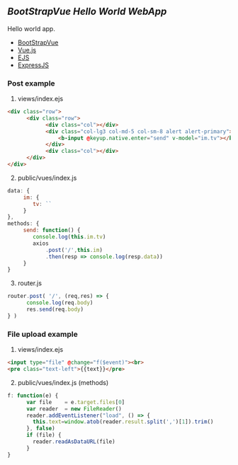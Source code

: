 ## *BootStrapVue Hello World WebApp*
Hello world app.
- [BootStrapVue](https://bootstrap-vue.js.org/)
- [Vue.js](https://vuejs.org/v2/guide/index.html)
- [EJS](http://ejs.co/)
- [ExpressJS](https://expressjs.com/)

### Post example
1. views/index.ejs
```html
<div class="row">
      <div class="row">
            <div class="col"></div>
            <div class="col-lg3 col-md-5 col-sm-8 alert alert-primary">
                <b-input @keyup.native.enter="send" v-model="im.tv"></b-input>
            </div>
            <div class="col"></div>
      </div>
</div>
```

2. public/vues/index.js
```javascript
data: {
     im: {
        tv: ``
     }
},
methods: {
     send: function() {
        console.log(this.im.tv)
        axios
            .post('/',this.im)
            .then(resp => console.log(resp.data))
     }
}
```
3. router.js
```javascript
router.post( '/', (req,res) => {
      console.log(req.body)
      res.send(req.body)
} )
```

### File upload example
1. views/index.ejs
```html
<input type="file" @change="f($event)"><br>
<pre class="text-left">{{text}}</pre>
```

2. public/vues/index.js (methods)
```javascript
f: function(e) {
      var file    = e.target.files[0]
      var reader  = new FileReader()
      reader.addEventListener("load", () => {
        this.text=window.atob(reader.result.split(',')[1]).trim()
      }, false)
      if (file) {
        reader.readAsDataURL(file)
      }
}
```
